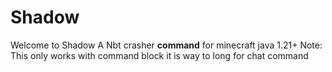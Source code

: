 #       Shadow
Welcome to Shadow A Nbt crasher **command** for minecraft java 1.21+ 
Note: This only works with command block it is way to long for chat command
